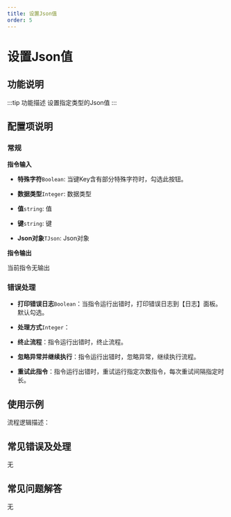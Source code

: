 ```yaml
---
title: 设置Json值
order: 5
---
```


# 设置Json值

## 功能说明

:::tip 功能描述
设置指定类型的Json值
:::

## 配置项说明

### 常规

**指令输入**

- **特殊字符**`Boolean`: 当键Key含有部分特殊字符时，勾选此按钮。

- **数据类型**`Integer`: 数据类型

- **值**`string`: 值

- **键**`string`: 键

- **Json对象**`TJson`: Json对象


**指令输出**

当前指令无输出

### 错误处理

- **打印错误日志**`Boolean`：当指令运行出错时，打印错误日志到【日志】面板。默认勾选。

- **处理方式**`Integer`：

 - **终止流程**：指令运行出错时，终止流程。

 - **忽略异常并继续执行**：指令运行出错时，忽略异常，继续执行流程。

 - **重试此指令**：指令运行出错时，重试运行指定次数指令，每次重试间隔指定时长。

## 使用示例

流程逻辑描述：

## 常见错误及处理

无

## 常见问题解答

无

